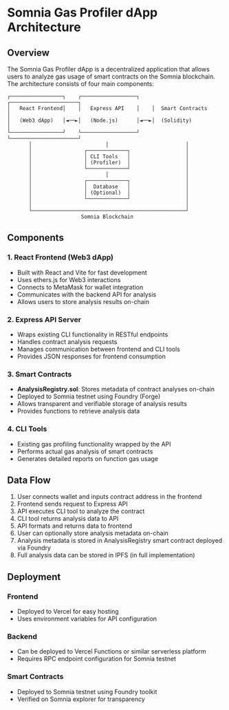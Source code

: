 # Somnia Gas Profiler dApp Architecture

## Overview

The Somnia Gas Profiler dApp is a decentralized application that allows users to analyze gas usage of smart contracts on the Somnia blockchain. The architecture consists of four main components:

```
┌─────────────────┐    ┌──────────────────┐    ┌──────────────────────┐
│   React Frontend│    │   Express API    │    │  Smart Contracts     │
│   (Web3 dApp)   │◄──►│   (Node.js)      │◄──►│  (Solidity)          │
└─────────────────┘    └──────────────────┘    └──────────────────────┘
       │                        │                         │
       │                 ┌─────────────┐                  │
       │                 │ CLI Tools   │                  │
       │                 │ (Profiler)  │                  │
       │                 └─────────────┘                  │
       │                        │                         │
       │                 ┌─────────────┐                  │
       │                 │  Database   │                  │
       │                 │ (Optional)  │                  │
       │                 └─────────────┘                  │
       │                                                  │
       └──────────────────────────────────────────────────┘
                        Somnia Blockchain
```

## Components

### 1. React Frontend (Web3 dApp)
- Built with React and Vite for fast development
- Uses ethers.js for Web3 interactions
- Connects to MetaMask for wallet integration
- Communicates with the backend API for analysis
- Allows users to store analysis results on-chain

### 2. Express API Server
- Wraps existing CLI functionality in RESTful endpoints
- Handles contract analysis requests
- Manages communication between frontend and CLI tools
- Provides JSON responses for frontend consumption

### 3. Smart Contracts
- **AnalysisRegistry.sol**: Stores metadata of contract analyses on-chain
- Deployed to Somnia testnet using Foundry (Forge)
- Allows transparent and verifiable storage of analysis results
- Provides functions to retrieve analysis data

### 4. CLI Tools
- Existing gas profiling functionality wrapped by the API
- Performs actual gas analysis of smart contracts
- Generates detailed reports on function gas usage

## Data Flow

1. User connects wallet and inputs contract address in the frontend
2. Frontend sends request to Express API
3. API executes CLI tool to analyze the contract
4. CLI tool returns analysis data to API
5. API formats and returns data to frontend
6. User can optionally store analysis metadata on-chain
7. Analysis metadata is stored in AnalysisRegistry smart contract deployed via Foundry
8. Full analysis data can be stored in IPFS (in full implementation)

## Deployment

### Frontend
- Deployed to Vercel for easy hosting
- Uses environment variables for API configuration

### Backend
- Can be deployed to Vercel Functions or similar serverless platform
- Requires RPC endpoint configuration for Somnia testnet

### Smart Contracts
- Deployed to Somnia testnet using Foundry toolkit
- Verified on Somnia explorer for transparency